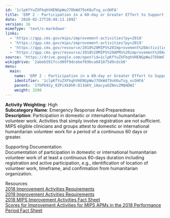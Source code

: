 ```yaml
---
id: '1clpKfYuZXFbqhVHENGpWwJ7OkWd79sK6uTsg_ocGHFA'
title: 'ERP 2 - Participation in a 60-day or Greater Effort to Support Domestic or International Humanitarian Needs'
date: '2020-02-27T20:48:13.189Z'
version: 16
mimeType: 'text/x-markdown'
links:
  - 'https://qpp.cms.gov/mips/improvement-activities?py=2018'
  - 'https://qpp.cms.gov/mips/improvement-activities?py=2019'
  - 'https://qpp.cms.gov/resource/2018%20MIPS%20Improvement%20Activities%20Fact%20Sheet'
  - 'https://qpp.cms.gov/resource/2018%20MIPS%20APMs%20improvement%20Activities%20scores%20fact%20sheet'
source: 'https://drive.google.com/open?id=1clpKfYuZXFbqhVHENGpWwJ7OkWd79sK6uTsg_ocGHFA'
wikigdrive: '2abeb591fccd09f9dcebef69bca681875d9cdcb0'
menu:
  main:
    name: 'ERP 2 - Participation in a 60-day or Greater Effort to Support Domestic or International Humanitarian Needs'
    identifier: '1clpKfYuZXFbqhVHENGpWwJ7OkWd79sK6uTsg_ocGHFA'
    parent: '1YbPb92y_0ZPiXk8hR-D11GKV_1AacyaOZNnv2MQmDWI'
    weight: 3200
---
```





**Activity Weighting**: High  
**Subcategory Name**: Emergency Response And Preparedness  
**Description**: Participation in domestic or international humanitarian volunteer work. Activities that simply involve registration are not sufficient. MIPS eligible clinicians and groups attest to domestic or international humanitarian volunteer work for a period of a continuous 60 days or greater.




Supporting Documentation  
Documentation of participation in domestic or international humanitarian volunteer work of at least a continuous 60-days duration including registration and active participation, e.g., identification of location of volunteer work, timeframe, and confirmation from humanitarian organization.




Resources  
[2018 Improvement Activities Requirements](https://qpp.cms.gov/mips/improvement-activities?py=2018)  
[2019 Improvement Activities Requirements](https://qpp.cms.gov/mips/improvement-activities?py=2019)  
[2018 MIPS Improvement Activities Fact Sheet](https://qpp.cms.gov/resource/2018%20MIPS%20Improvement%20Activities%20Fact%20Sheet)  
[Scores for Improvement Activities for MIPS APMs in the 2018 Performance Period Fact Sheet](https://qpp.cms.gov/resource/2018%20MIPS%20APMs%20improvement%20Activities%20scores%20fact%20sheet)
